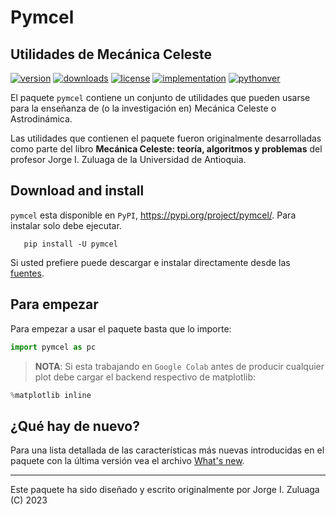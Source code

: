 # Pymcel

## Utilidades de Mecánica Celeste

[![version](https://img.shields.io/pypi/v/pymcel?color=blue)](https://pypi.org/project/pymcel/)
[![downloads](https://img.shields.io/pypi/dw/pymcel)](https://pypi.org/project/pymcel/)
[![license](https://img.shields.io/pypi/l/pymcel)](https://pypi.org/project/pymcel/)
[![implementation](https://img.shields.io/pypi/implementation/pymcel)](https://pypi.org/project/pymcel/)
[![pythonver](https://img.shields.io/pypi/pyversions/pymcel)](https://pypi.org/project/pymcel/)

El paquete `pymcel` contiene un conjunto de utilidades que pueden
usarse para la enseñanza de (o la investigación en) Mecánica Celeste o
Astrodinámica.

Las utilidades que contienen el paquete fueron originalmente
desarrolladas como parte del libro **Mecánica Celeste: teoría,
algoritmos y problemas** del profesor Jorge I. Zuluaga de la
Universidad de Antioquia.

## Download and install

`pymcel` esta disponible en `PyPI`, https://pypi.org/project/pymcel/.
Para instalar solo debe ejecutar.

```
   pip install -U pymcel
```

Si usted prefiere puede descargar e instalar directamente desde las 
[fuentes](https://pypi.org/project/pymcel/#files).

## Para empezar

Para empezar a usar el paquete basta que lo importe:

```python
import pymcel as pc
```

> **NOTA**: Si esta trabajando en `Google Colab` antes de producir cualquier plot debe cargar el 
  backend respectivo de matplotlib:

  ```python
  %matplotlib inline
  ```

## ¿Qué hay de nuevo?

Para una lista detallada de las características más nuevas
introducidas en el paquete con la última versión vea el archivo
[What's
new](https://github.com/seap-udea/pymcel/blob/master/WHATSNEW.md).

------------

Este paquete ha sido diseñado y escrito originalmente por Jorge I. Zuluaga (C) 2023
